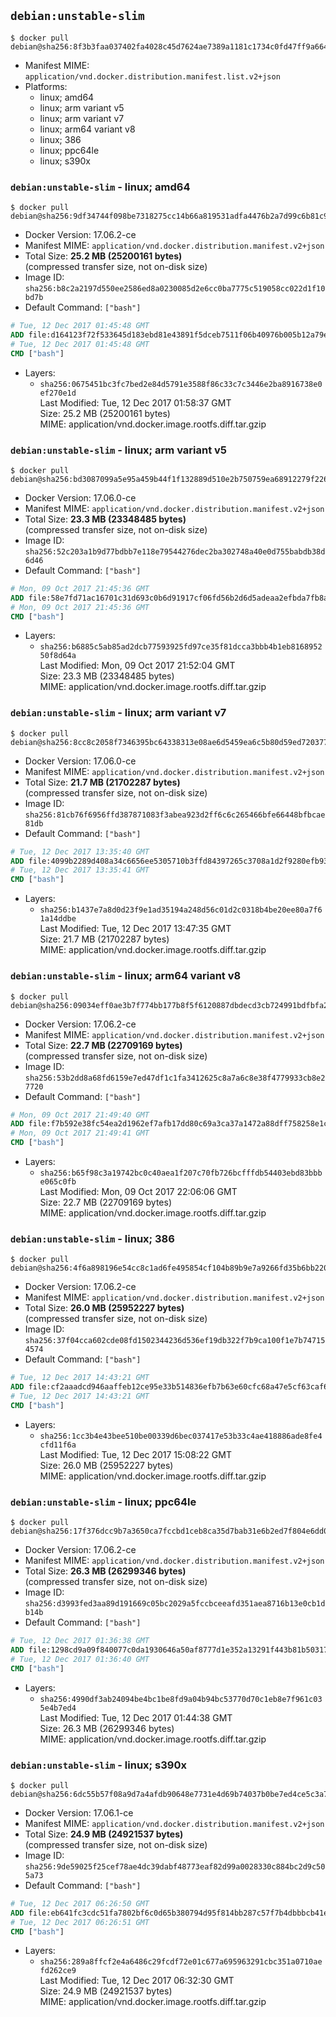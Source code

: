 ## `debian:unstable-slim`

```console
$ docker pull debian@sha256:8f3b3faa037402fa4028c45d7624ae7389a1181c1734c0fd47ff9a6646b24793
```

-	Manifest MIME: `application/vnd.docker.distribution.manifest.list.v2+json`
-	Platforms:
	-	linux; amd64
	-	linux; arm variant v5
	-	linux; arm variant v7
	-	linux; arm64 variant v8
	-	linux; 386
	-	linux; ppc64le
	-	linux; s390x

### `debian:unstable-slim` - linux; amd64

```console
$ docker pull debian@sha256:9df34744f098be7318275cc14b66a819531adfa4476b2a7d99c6b81c904fbd40
```

-	Docker Version: 17.06.2-ce
-	Manifest MIME: `application/vnd.docker.distribution.manifest.v2+json`
-	Total Size: **25.2 MB (25200161 bytes)**  
	(compressed transfer size, not on-disk size)
-	Image ID: `sha256:b8c2a2197d550ee2586ed8a0230085d2e6cc0ba7775c519058cc022d1f10bd7b`
-	Default Command: `["bash"]`

```dockerfile
# Tue, 12 Dec 2017 01:45:48 GMT
ADD file:d164123f72f533645d183ebd81e43891f5dceb7511f06b40976b005b12a79ecb in / 
# Tue, 12 Dec 2017 01:45:48 GMT
CMD ["bash"]
```

-	Layers:
	-	`sha256:0675451bc3fc7bed2e84d5791e3588f86c33c7c3446e2ba8916738e0ef270e1d`  
		Last Modified: Tue, 12 Dec 2017 01:58:37 GMT  
		Size: 25.2 MB (25200161 bytes)  
		MIME: application/vnd.docker.image.rootfs.diff.tar.gzip

### `debian:unstable-slim` - linux; arm variant v5

```console
$ docker pull debian@sha256:bd3087099a5e95a459b44f1f132889d510e2b750759ea68912279f226e79c32c
```

-	Docker Version: 17.06.0-ce
-	Manifest MIME: `application/vnd.docker.distribution.manifest.v2+json`
-	Total Size: **23.3 MB (23348485 bytes)**  
	(compressed transfer size, not on-disk size)
-	Image ID: `sha256:52c203a1b9d77bdbb7e118e79544276dec2ba302748a40e0d755babdb38d6d46`
-	Default Command: `["bash"]`

```dockerfile
# Mon, 09 Oct 2017 21:45:36 GMT
ADD file:58e7fd71ac16701c31d693c0b6d91917cf06fd56b2d6d5adeaa2efbda7fb8af6 in / 
# Mon, 09 Oct 2017 21:45:36 GMT
CMD ["bash"]
```

-	Layers:
	-	`sha256:b6885c5ab85ad2dcb77593925fd97ce35f81dcca3bbb4b1eb816895250f8d64a`  
		Last Modified: Mon, 09 Oct 2017 21:52:04 GMT  
		Size: 23.3 MB (23348485 bytes)  
		MIME: application/vnd.docker.image.rootfs.diff.tar.gzip

### `debian:unstable-slim` - linux; arm variant v7

```console
$ docker pull debian@sha256:8cc8c2058f7346395bc64338313e08ae6d5459ea6c5b80d59ed720377786ba2b
```

-	Docker Version: 17.06.0-ce
-	Manifest MIME: `application/vnd.docker.distribution.manifest.v2+json`
-	Total Size: **21.7 MB (21702287 bytes)**  
	(compressed transfer size, not on-disk size)
-	Image ID: `sha256:81cb76f6956ffd387871083f3abea923d2ff6c6c265466bfe66448bfbcae81db`
-	Default Command: `["bash"]`

```dockerfile
# Tue, 12 Dec 2017 13:35:40 GMT
ADD file:4099b2289d408a34c6656ee5305710b3ffd84397265c3708a1d2f9280efb9358 in / 
# Tue, 12 Dec 2017 13:35:41 GMT
CMD ["bash"]
```

-	Layers:
	-	`sha256:b1437e7a8d0d23f9e1ad35194a248d56c01d2c0318b4be20ee80a7f61a14ddbe`  
		Last Modified: Tue, 12 Dec 2017 13:47:35 GMT  
		Size: 21.7 MB (21702287 bytes)  
		MIME: application/vnd.docker.image.rootfs.diff.tar.gzip

### `debian:unstable-slim` - linux; arm64 variant v8

```console
$ docker pull debian@sha256:09034eff0ae3b7f774bb177b8f5f6120887dbdecd3cb724991bdfbfa2a886be6
```

-	Docker Version: 17.06.2-ce
-	Manifest MIME: `application/vnd.docker.distribution.manifest.v2+json`
-	Total Size: **22.7 MB (22709169 bytes)**  
	(compressed transfer size, not on-disk size)
-	Image ID: `sha256:53b2dd8a68fd6159e7ed47df1c1fa3412625c8a7a6c8e38f4779933cb8e27720`
-	Default Command: `["bash"]`

```dockerfile
# Mon, 09 Oct 2017 21:49:40 GMT
ADD file:f7b592e38fc54ea2d1962ef7afb17dd80c69a3ca37a1472a88dff758258e1c4c in / 
# Mon, 09 Oct 2017 21:49:41 GMT
CMD ["bash"]
```

-	Layers:
	-	`sha256:b65f98c3a19742bc0c40aea1f207c70fb726bcfffdb54403ebd83bbbe065c0fb`  
		Last Modified: Mon, 09 Oct 2017 22:06:06 GMT  
		Size: 22.7 MB (22709169 bytes)  
		MIME: application/vnd.docker.image.rootfs.diff.tar.gzip

### `debian:unstable-slim` - linux; 386

```console
$ docker pull debian@sha256:4f6a898196e54cc8c1ad6fe495854cf104b89b9e7a9266fd35b6bb2206ed3325
```

-	Docker Version: 17.06.2-ce
-	Manifest MIME: `application/vnd.docker.distribution.manifest.v2+json`
-	Total Size: **26.0 MB (25952227 bytes)**  
	(compressed transfer size, not on-disk size)
-	Image ID: `sha256:37f04cca602cde08fd1502344236d536ef19db322f7b9ca100f1e7b747154574`
-	Default Command: `["bash"]`

```dockerfile
# Tue, 12 Dec 2017 14:43:21 GMT
ADD file:cf2aaadcd946aaffeb12ce95e33b514836efb7b63e60cfc68a47e5cf63caf6da in / 
# Tue, 12 Dec 2017 14:43:21 GMT
CMD ["bash"]
```

-	Layers:
	-	`sha256:1cc3b4e43bee510be00339d6bec037417e53b33c4ae418886ade8fe4cfd11f6a`  
		Last Modified: Tue, 12 Dec 2017 15:08:22 GMT  
		Size: 26.0 MB (25952227 bytes)  
		MIME: application/vnd.docker.image.rootfs.diff.tar.gzip

### `debian:unstable-slim` - linux; ppc64le

```console
$ docker pull debian@sha256:17f376dcc9b7a3650ca7fccbd1ceb8ca35d7bab31e6b2ed7f804e6dd0f97d41c
```

-	Docker Version: 17.06.2-ce
-	Manifest MIME: `application/vnd.docker.distribution.manifest.v2+json`
-	Total Size: **26.3 MB (26299346 bytes)**  
	(compressed transfer size, not on-disk size)
-	Image ID: `sha256:d3993fed3aa89d191669c05bc2029a5fccbceeafd351aea8716b13e0cb1db14b`
-	Default Command: `["bash"]`

```dockerfile
# Tue, 12 Dec 2017 01:36:38 GMT
ADD file:1298cd9a09f840077c0da1930646a50af8777d1e352a13291f443b81b50317b0 in / 
# Tue, 12 Dec 2017 01:36:40 GMT
CMD ["bash"]
```

-	Layers:
	-	`sha256:4990df3ab24094be4bc1be8fd9a04b94bc53770d70c1eb8e7f961c035e4b7ed4`  
		Last Modified: Tue, 12 Dec 2017 01:44:38 GMT  
		Size: 26.3 MB (26299346 bytes)  
		MIME: application/vnd.docker.image.rootfs.diff.tar.gzip

### `debian:unstable-slim` - linux; s390x

```console
$ docker pull debian@sha256:6dc55b57f08a9d7a4afdb90648e7731e4d69b74037b0be7ed4ce5c3a771dfcba
```

-	Docker Version: 17.06.1-ce
-	Manifest MIME: `application/vnd.docker.distribution.manifest.v2+json`
-	Total Size: **24.9 MB (24921537 bytes)**  
	(compressed transfer size, not on-disk size)
-	Image ID: `sha256:9de59025f25cef78ae4dc39dabf48773eaf82d99a0028330c884bc2d9c505a73`
-	Default Command: `["bash"]`

```dockerfile
# Tue, 12 Dec 2017 06:26:50 GMT
ADD file:eb641fc3cdc51fa7802bf6c0d65b380794d95f814bb287c57f7b4dbbbcb41e13 in / 
# Tue, 12 Dec 2017 06:26:51 GMT
CMD ["bash"]
```

-	Layers:
	-	`sha256:289a8ffcf2e4a6486c29fcdf72e01c677a695963291cbc351a0710aefd262ce9`  
		Last Modified: Tue, 12 Dec 2017 06:32:30 GMT  
		Size: 24.9 MB (24921537 bytes)  
		MIME: application/vnd.docker.image.rootfs.diff.tar.gzip
